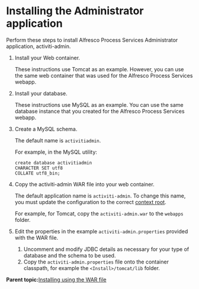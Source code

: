 # Installing the Administrator application

Perform these steps to install Alfresco Process Services Administrator application, activiti-admin.

1.  Install your Web container.

    These instructions use Tomcat as an example. However, you can use the same web container that was used for the Alfresco Process Services webapp.

2.  Install your database.

    These instructions use MySQL as an example. You can use the same database instance that you created for the Alfresco Process Services webapp.

3.  Create a MySQL schema.

    The default name is `activitiadmin`.

    For example, in the MySQL utility:

    ```
    create database activitiadmin
    CHARACTER SET utf8
    COLLATE utf8_bin;
    ```

4.  Copy the activiti-admin WAR file into your web container.

    The default application name is `activiti-admin`. To change this name, you must update the configuration to the correct [context root](http://tomcat.apache.org/tomcat-8.0-doc/config/context.html).

    For example, for Tomcat, copy the `activiti-admin.war` to the `webapps` folder.

5.  Edit the properties in the example `activiti-admin.properties` provided with the WAR file.
    1.  Uncomment and modify JDBC details as necessary for your type of database and the schema to be used.
    2.  Copy the `activiti-admin.properties` file onto the container classpath, for example the `<Install>/tomcat/lib` folder.

**Parent topic:**[Installing using the WAR file](../topics/installing_using_the_war_file.md)

